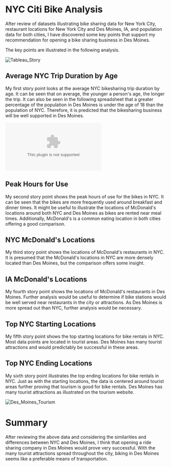 # NYC Citi Bike Analysis 

After review of datasets illustrating bike sharing data for New York City, restaurant locations for New York City and Des Moines, IA, and population data for both cities, I have discovered some key points that support my recommendation for opening a bike sharing business in Des Moines.

The key points are illustrated in the following analysis.

![Tableau_Story](https://public.tableau.com/profile/angela.rivers#!/vizhome/bikesharing_16001242614980/Challenge?publish=yes)

## Average NYC Trip Duration by Age

My first story point looks at the average NYC bikesharing trip duration by age. It can be seen that on average, the younger a person's age, the longer the trip. It can also be seen in the following spreadsheet that a greater percentage of the population in Des Moines is under the age of 18 than the population of NYC. Therefore, it is predicted that the bikesharing business will be well supported in Des Moines.

![Population_Data](Population_Data.xlsx)

## Peak Hours for Use

My second story point shows the peak hours of use for the bikes in NYC. It can be seen that the bikes are more frequently used around breakfast and dinner times. It might be useful to illustrate the locations of McDonald's locations around both NYC and Des Moines as bikes are rented near meal times. Additionally, McDonald's is a common eating location in both cities offering a good comparison.

## NYC McDonald's Locations

My third story point shows the locations of McDonald's restaurants in NYC. It is presumed that the McDonald's locations in NYC are more densely located than Des Moines, but the comparison offers some insight.

## IA McDonald's Locations

My fourth story point shows the locations of McDonald's restaurants in Des Moines. Further analysis would be useful to determine if bike stations would be well served near restaurants in the city or attractions. As Des Moines is more spread out than NYC, further analysis would be necessary.

## Top NYC Starting Locations

My fifth story point shows the top starting locations for bike rentals in NYC. Most data points are located in tourist areas. Des Moines has many tourist attractions and would predictably be successful in these areas.

## Top NYC Ending Locations

My sixth story point illustrates the top ending locations for bike rentals in NYC. Just as with the starting locations, the data is centered around tourist areas further proving that tourism is good for bike rentals. Des Moines has many tourist attractions as illustrated on the tourism website.

![Des_Moines_Tourism](https://www.catchdesmoines.com/things-to-do/)

# Summary

After reviewing the above data and considering the similarities and differences between NYC and Des Moines, I think that opening a ride sharing company in Des Moines would prove very successful. With the many tourist attractions spread throughout the city, biking in Des Moines seems like a preferable means of transportation.